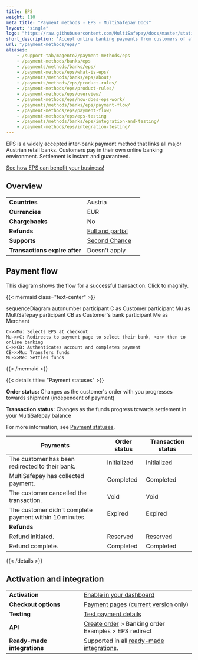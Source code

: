 ```yaml
---
title: EPS
weight: 110
meta_title: "Payment methods - EPS - MultiSafepay Docs"
layout: "single"
logo: "https://raw.githubusercontent.com/MultiSafepay/docs/master/static/logo/Payment_methods/EPS.svg"
short_description: 'Accept online banking payments from customers of all Austrian banks.'
url: "/payment-methods/eps/"
aliases:
    - /support-tab/magento2/payment-methods/eps
    - /payment-methods/banks/eps
    - /payments/methods/banks/eps/
    - /payment-methods/eps/what-is-eps/
    - /payments/methods/banks/eps/about/
    - /payments/methods/eps/product-rules/
    - /payment-methods/eps/product-rules/
    - /payment-methods/eps/overview/
    - /payment-methods/eps/how-does-eps-work/
    - /payments/methods/banks/eps/payment-flow/
    - /payment-methods/eps/payment-flow/
    - /payment-methods/eps/eps-testing
    - /payments/methods/banks/eps/integration-and-testing/
    - /payment-methods/eps/integration-testing/
---
```

EPS is a widely accepted inter-bank payment method that links all major Austrian retail banks. Customers pay in their own online banking environment. Settlement is instant and guaranteed.

[See how EPS can benefit your business!](https://www.multisafepay.com/solutions/payment-methods/eps)

## Overview

|   |   |   |
|---|---|---|
| **Countries**  | Austria  | 
| **Currencies**  | EUR | 
| **Chargebacks**  | No  | 
| **Refunds** | [Full and partial](/refunds/full-partial/) |
| **Supports** | [Second Chance](/features/second-chance/) |
| **Transactions expire after** | Doesn't apply |

## Payment flow

This diagram shows the flow for a successful transaction. Click to magnify.

{{< mermaid class="text-center" >}}

sequenceDiagram
    autonumber
    participant C as Customer
    participant Mu as MultiSafepay
    participant CB as Customer's bank
    participant Me as Merchant

    C->>Mu: Selects EPS at checkout
    Mu->>C: Redirects to payment page to select their bank, <br> then to online banking
    C->>CB: Authenticates account and completes payment
    CB->>Mu: Transfers funds 
    Mu->>Me: Settles funds

{{< /mermaid >}}
&nbsp;  

{{< details title= "Payment statuses" >}}

**Order status:** Changes as the customer's order with you progresses towards shipment (independent of payment)

**Transaction status:** Changes as the funds progress towards settlement in your MultiSafepay balance

For more information, see [Payment statuses](/account/payment-statuses/).

| Payments | Order status | Transaction status |
|---|---|---|
| The customer has been redirected to their bank. | Initialized | Initialized |
| MultiSafepay has collected payment. | Completed | Completed |
| The customer cancelled the transaction. | Void   | Void   |
| The customer didn't complete payment within 10 minutes. | Expired | Expired |
|**Refunds**|||
| Refund initiated. | Reserved | Reserved |
| Refund complete. | Completed | Completed |
{{< /details >}}

## Activation and integration

| | |
|---|---|
| **Activation** | [Enable in your dashboard](/payments/activating-payment-methods/#enable-in-dashboard) |
| **Checkout options** | [Payment pages](/payment-pages/) ([current version](/payment-pages/activation/) only) |
| **Testing** | [Test payment details](/testing/test-payment-details/#banking-methods) |
| **API** | [Create order](https://docs-api.multisafepay.com/reference/createorder) > Banking order <br> Examples > EPS redirect |
| **Ready-made integrations** | Supported in all [ready-made integrations](/integrations/ready-made/). |

